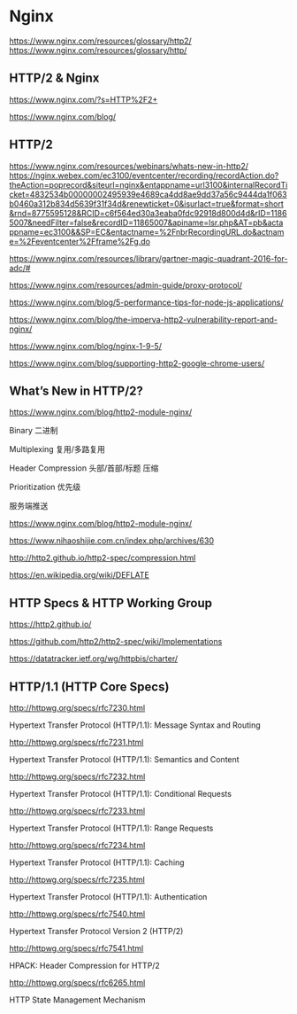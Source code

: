 # Nginx  

https://www.nginx.com/resources/glossary/http2/  
https://www.nginx.com/resources/glossary/http/ 

## HTTP/2 & Nginx  

https://www.nginx.com/?s=HTTP%2F2+  

https://www.nginx.com/blog/  


## HTTP/2  

https://www.nginx.com/resources/webinars/whats-new-in-http2/  
https://nginx.webex.com/ec3100/eventcenter/recording/recordAction.do?theAction=poprecord&siteurl=nginx&entappname=url3100&internalRecordTicket=4832534b00000002495939e4689ca4dd8ae9dd37a56c9444da1f063b0460a312b834d5639f31f34d&renewticket=0&isurlact=true&format=short&rnd=8775595128&RCID=c6f564ed30a3eaba0fdc92918d800d4d&rID=11865007&needFilter=false&recordID=11865007&apiname=lsr.php&AT=pb&actappname=ec3100&&SP=EC&entactname=%2FnbrRecordingURL.do&actname=%2Feventcenter%2Fframe%2Fg.do  

https://www.nginx.com/resources/library/gartner-magic-quadrant-2016-for-adc/#  



https://www.nginx.com/resources/admin-guide/proxy-protocol/  

https://www.nginx.com/blog/5-performance-tips-for-node-js-applications/  

https://www.nginx.com/blog/the-imperva-http2-vulnerability-report-and-nginx/  

https://www.nginx.com/blog/nginx-1-9-5/  

https://www.nginx.com/blog/supporting-http2-google-chrome-users/  





## What’s New in HTTP/2?  


https://www.nginx.com/blog/http2-module-nginx/  


Binary  二进制  

Multiplexing  复用/多路复用  

Header Compression  头部/首部/标题 压缩  

Prioritization  优先级  

服务端推送  

https://www.nginx.com/blog/http2-module-nginx/  





https://www.nihaoshijie.com.cn/index.php/archives/630  

http://http2.github.io/http2-spec/compression.html  

https://en.wikipedia.org/wiki/DEFLATE 



## HTTP  Specs & HTTP Working Group  

https://http2.github.io/  

https://github.com/http2/http2-spec/wiki/Implementations  

https://datatracker.ietf.org/wg/httpbis/charter/  




## HTTP/1.1 (HTTP Core Specs)  

http://httpwg.org/specs/rfc7230.html  

Hypertext Transfer Protocol (HTTP/1.1): Message Syntax and Routing  

http://httpwg.org/specs/rfc7231.html  

Hypertext Transfer Protocol (HTTP/1.1): Semantics and Content  

http://httpwg.org/specs/rfc7232.html  

Hypertext Transfer Protocol (HTTP/1.1): Conditional Requests  

http://httpwg.org/specs/rfc7233.html  

Hypertext Transfer Protocol (HTTP/1.1): Range Requests  

http://httpwg.org/specs/rfc7234.html  

Hypertext Transfer Protocol (HTTP/1.1): Caching  

http://httpwg.org/specs/rfc7235.html  

Hypertext Transfer Protocol (HTTP/1.1): Authentication  



http://httpwg.org/specs/rfc7540.html  

Hypertext Transfer Protocol Version 2 (HTTP/2)  


http://httpwg.org/specs/rfc7541.html  

HPACK: Header Compression for HTTP/2  


http://httpwg.org/specs/rfc6265.html  

HTTP State Management Mechanism  













